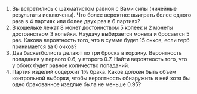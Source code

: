 1. Вы встретились с шахматистом равной с Вами силы (ничейные результаты исключены). Что более вероятно: выиграть более одного раза в 4 партиях или более двух раз в 6 партиях?
2. В кошельке лежат 8 монет достоинством 5 копеек и 2 монеты достоинством 3 копейки. Наудачу выбирается монета и бросается 5 раз. Какова вероятность того, что в сумме будет 15 очков, если герб принимается за 0 очков?
3. Два баскетболиста делают по три броска в корзину. Вероятность попадания у первого 0.6, у второго 0.7. Найти вероятность того, что у обоих будет равное количество попаданий.
4. Партия изделий содержит 1% брака. Каков должен быть объем контрольной выборки, чтобы вероятность обнаружить в ней хотя бы одно бракованное изедлие была не меньше 0.95?